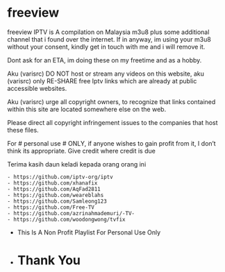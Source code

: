 # freeview

freeview IPTV is A compilation on Malaysia m3u8 plus some additional channel that i found over the internet. If in anyway, im using your m3u8 without your consent, kindly get in touch with me and i will remove it.

Dont ask for an ETA, im doing these on my freetime and as a hobby.

Aku (varisrc) DO NOT host or stream any videos on this website, aku (varisrc) only RE-SHARE free Iptv links which are already at public accessible websites.

Aku (varisrc) urge all copyright owners, to recognize that links contained within this site are located somewhere else on the web.

Please direct all copyright infringement issues to the companies that host these files.

For # personal use # ONLY, if anyone wishes to gain profit from it, I don’t think its appropriate. Give credit where credit is due

Terima kasih daun keladi kepada orang orang ini

	- https://github.com/iptv-org/iptv
	- https://github.com/xhanafix
	- https://github.com/AqFad2811
	- https://github.com/weareblahs
	- https://github.com/Samleong123
	- https://github.com/Free-TV
	- https://github.com/azrinahmademuri/-TV-
	- https://github.com/woodongwong/tvfix
	
-	This Is A Non Profit Playlist For Personal Use Only
-	#		Thank You
